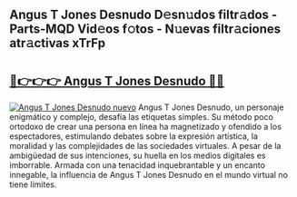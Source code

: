 ## Angus T Jones Desnudo D𝚎sn𝚞dos filtr𝚊dos - Parts-MQD Vid𝚎os f𝚘tos - N𝚞evas filtr𝚊ciones atr𝚊ctivas xTrFp

# <h2><a href="http://mb9xln.tromn.icu/?c=Angus+T+Jones+Desnudo">🔗👉👉👉 Angus T Jones Desnudo 🔗🔗</a></h2>

[![Angus T Jones Desnudo nuevo](https://i.imgur.com/pEAQMta.gif)](http://mb9xln.tromn.icu/?c=Angus+T+Jones+Desnudo)
Angus T Jones Desnudo, un personaje enigmático y complejo, desafía las etiquetas simples. Su método poco ortodoxo de crear una persona en línea ha magnetizado y ofendido a los espectadores, estimulando debates sobre la expresión artística, la moralidad y las complejidades de las sociedades virtuales. A pesar de la ambigüedad de sus intenciones, su huella en los medios digitales es imborrable. Armada con una tenacidad inquebrantable y un encanto innegable, la influencia de Angus T Jones Desnudo en el mundo virtual no tiene límites.
